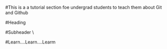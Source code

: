#This is a a tutorial section foe undergrad students to teach them about Git and Github

#Heading

#Subheader
\

#Learn....Learn....Learm
